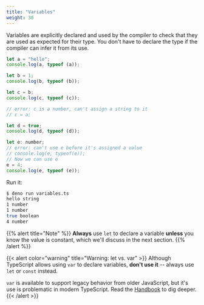 ```yaml
---
title: "Variables"
weight: 30
---
```


Variables are explicitly declared and used by the compiler to check that they
are used as expected for their type. You don't have to declare the type if the
compiler can infer it from its use.

```js
let a = "hello";
console.log(a, typeof (a));

let b = 1;
console.log(b, typeof (b));

let c = b;
console.log(c, typeof (c));

// error: c is a number, can't assign a string to it
// c = a;

let d = true;
console.log(d, typeof (d));

let e: number;
// error: can't use e before it's assigned a value
// console.log(e, typeof(e));
// Now we can use e
e = 4;
console.log(e, typeof (e));
```

Run it:

```sh
$ deno run variables.ts 
hello string
1 number
1 number
true boolean
4 number
```

{{% alert title="Note" %}} **Always** use `let` to declare a variable **unless**
you know the value is constant, which we'll discuss in the next section. {{%
/alert %}}

{{< alert color="warning" title="Warning: let vs. var" >}} Although TypeScript
allows using `var` to declare variables, **don't use it** -- always use `let` or
`const` instead.

`var` is available to support legacy behavior from older JavaScript, but it's
use is problematic in modern TypeScript. Read the
[Handbook](https://www.typescriptlang.org/docs/handbook/variable-declarations.html)
to dig deeper. {{< /alert >}}
